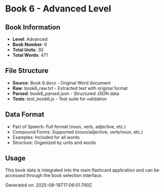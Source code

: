# Book 6 - Advanced Level

## Book Information
- **Level**: Advanced
- **Book Number**: 6
- **Total Units**: 30
- **Total Words**: 471

## File Structure
- **Source**: Book 6.docx - Original Word document
- **Raw**: book6_raw.txt - Extracted text with original format
- **Parsed**: book6_parsed.json - Structured JSON data
- **Tests**: test_book6.js - Test suite for validation

## Data Format
- Part of Speech: Full format (noun, verb, adjective, etc.)
- Compound Forms: Supported (noun/adjective, verb/noun, etc.)
- Examples: Included for all words
- Structure: Organized by units and words

## Usage
This book data is integrated into the main flashcard application and can be accessed through the book selection interface.

Generated on: 2025-08-18T17:06:01.790Z

